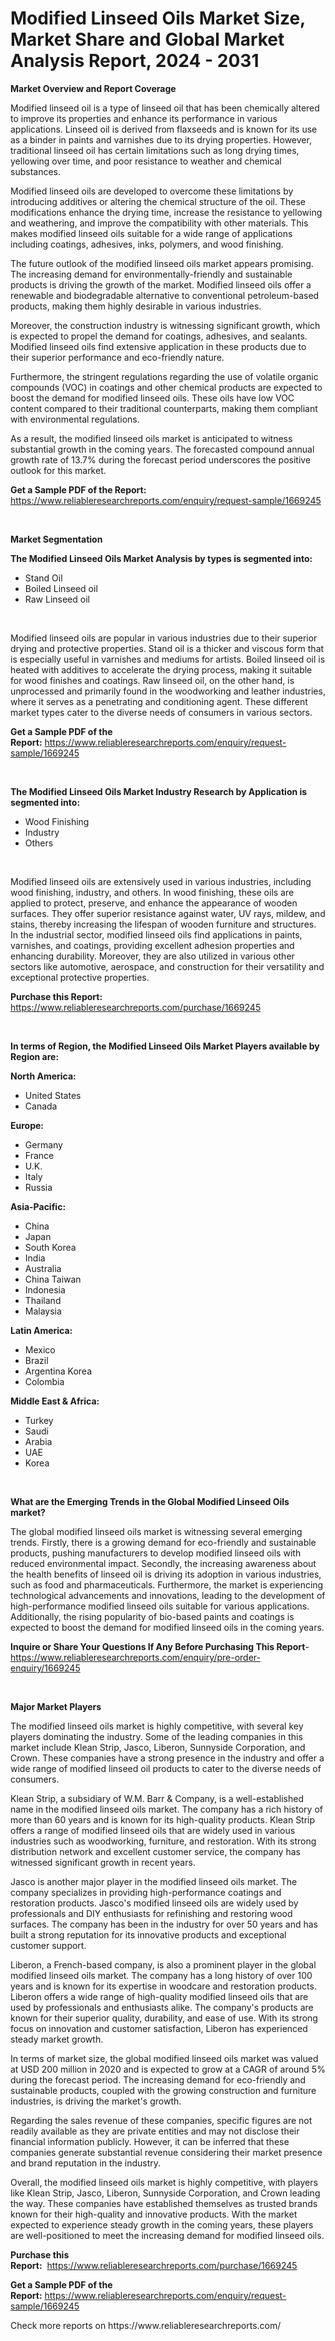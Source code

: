 <p><h1>Modified Linseed Oils Market Size, Market Share and Global Market Analysis Report, 2024 - 2031</h1></p><p><strong>Market Overview and Report Coverage</strong></p>
<p><p>Modified linseed oil is a type of linseed oil that has been chemically altered to improve its properties and enhance its performance in various applications. Linseed oil is derived from flaxseeds and is known for its use as a binder in paints and varnishes due to its drying properties. However, traditional linseed oil has certain limitations such as long drying times, yellowing over time, and poor resistance to weather and chemical substances. </p><p>Modified linseed oils are developed to overcome these limitations by introducing additives or altering the chemical structure of the oil. These modifications enhance the drying time, increase the resistance to yellowing and weathering, and improve the compatibility with other materials. This makes modified linseed oils suitable for a wide range of applications including coatings, adhesives, inks, polymers, and wood finishing.</p><p>The future outlook of the modified linseed oils market appears promising. The increasing demand for environmentally-friendly and sustainable products is driving the growth of the market. Modified linseed oils offer a renewable and biodegradable alternative to conventional petroleum-based products, making them highly desirable in various industries.</p><p>Moreover, the construction industry is witnessing significant growth, which is expected to propel the demand for coatings, adhesives, and sealants. Modified linseed oils find extensive application in these products due to their superior performance and eco-friendly nature.</p><p>Furthermore, the stringent regulations regarding the use of volatile organic compounds (VOC) in coatings and other chemical products are expected to boost the demand for modified linseed oils. These oils have low VOC content compared to their traditional counterparts, making them compliant with environmental regulations.</p><p>As a result, the modified linseed oils market is anticipated to witness substantial growth in the coming years. The forecasted compound annual growth rate of 13.7% during the forecast period underscores the positive outlook for this market.</p></p>
<p><strong>Get a Sample PDF of the Report:</strong> <a href="https://www.reliableresearchreports.com/enquiry/request-sample/1669245">https://www.reliableresearchreports.com/enquiry/request-sample/1669245</a></p>
<p>&nbsp;</p>
<p><strong>Market Segmentation</strong></p>
<p><strong>The Modified Linseed Oils Market Analysis by types is segmented into:</strong></p>
<p><ul><li>Stand Oil</li><li>Boiled Linseed oil</li><li>Raw Linseed oil</li></ul></p>
<p>&nbsp;</p>
<p><p>Modified linseed oils are popular in various industries due to their superior drying and protective properties. Stand oil is a thicker and viscous form that is especially useful in varnishes and mediums for artists. Boiled linseed oil is heated with additives to accelerate the drying process, making it suitable for wood finishes and coatings. Raw linseed oil, on the other hand, is unprocessed and primarily found in the woodworking and leather industries, where it serves as a penetrating and conditioning agent. These different market types cater to the diverse needs of consumers in various sectors.</p></p>
<p><strong>Get a Sample PDF of the Report:</strong>&nbsp;<a href="https://www.reliableresearchreports.com/enquiry/request-sample/1669245">https://www.reliableresearchreports.com/enquiry/request-sample/1669245</a></p>
<p>&nbsp;</p>
<p><strong>The Modified Linseed Oils Market Industry Research by Application is segmented into:</strong></p>
<p><ul><li>Wood Finishing</li><li>Industry</li><li>Others</li></ul></p>
<p>&nbsp;</p>
<p><p>Modified linseed oils are extensively used in various industries, including wood finishing, industry, and others. In wood finishing, these oils are applied to protect, preserve, and enhance the appearance of wooden surfaces. They offer superior resistance against water, UV rays, mildew, and stains, thereby increasing the lifespan of wooden furniture and structures. In the industrial sector, modified linseed oils find applications in paints, varnishes, and coatings, providing excellent adhesion properties and enhancing durability. Moreover, they are also utilized in various other sectors like automotive, aerospace, and construction for their versatility and exceptional protective properties.</p></p>
<p><strong>Purchase this Report:</strong>&nbsp; <a href="https://www.reliableresearchreports.com/purchase/1669245">https://www.reliableresearchreports.com/purchase/1669245</a></p>
<p>&nbsp;</p>
<p><strong>In terms of Region, the Modified Linseed Oils Market Players available by Region are:</strong></p>
<p>
    <p> <strong> North America: </strong>
        <ul>
            <li>United States</li>
            <li>Canada</li>
        </ul>
        </p> 
    <p> <strong> Europe: </strong>
        <ul>
            <li>Germany</li>
            <li>France</li>
            <li>U.K.</li>
            <li>Italy</li>
            <li>Russia</li>
        </ul>
        </p> 
    <p> <strong> Asia-Pacific: </strong>
        <ul>
            <li>China</li>
            <li>Japan</li>
            <li>South Korea</li>
            <li>India</li>
            <li>Australia</li>
            <li>China Taiwan</li>
            <li>Indonesia</li>
            <li>Thailand</li>
            <li>Malaysia</li>
        </ul>
        </p> 
    <p> <strong> Latin America: </strong>
        <ul>
            <li>Mexico</li>
            <li>Brazil</li>
            <li>Argentina Korea</li>
            <li>Colombia</li>
        </ul>
        </p> 
    <p> <strong> Middle East & Africa: </strong>
        <ul>
            <li>Turkey</li>
            <li>Saudi</li>
            <li>Arabia</li>
            <li>UAE</li>
            <li>Korea</li>
        </ul>
    </p>
    </p>
<p>&nbsp;</p>
<p><strong>What are the Emerging Trends in the Global Modified Linseed Oils market?</strong></p>
<p><p>The global modified linseed oils market is witnessing several emerging trends. Firstly, there is a growing demand for eco-friendly and sustainable products, pushing manufacturers to develop modified linseed oils with reduced environmental impact. Secondly, the increasing awareness about the health benefits of linseed oil is driving its adoption in various industries, such as food and pharmaceuticals. Furthermore, the market is experiencing technological advancements and innovations, leading to the development of high-performance modified linseed oils suitable for various applications. Additionally, the rising popularity of bio-based paints and coatings is expected to boost the demand for modified linseed oils in the coming years.</p></p>
<p><strong>Inquire or Share Your Questions If Any Before Purchasing This Report</strong>- <a href="https://www.reliableresearchreports.com/enquiry/pre-order-enquiry/1669245">https://www.reliableresearchreports.com/enquiry/pre-order-enquiry/1669245</a></p>
<p>&nbsp;</p>
<p><strong>Major Market Players</strong></p>
<p><p>The modified linseed oils market is highly competitive, with several key players dominating the industry. Some of the leading companies in this market include Klean Strip, Jasco, Liberon, Sunnyside Corporation, and Crown. These companies have a strong presence in the industry and offer a wide range of modified linseed oil products to cater to the diverse needs of consumers.</p><p>Klean Strip, a subsidiary of W.M. Barr & Company, is a well-established name in the modified linseed oils market. The company has a rich history of more than 60 years and is known for its high-quality products. Klean Strip offers a range of modified linseed oils that are widely used in various industries such as woodworking, furniture, and restoration. With its strong distribution network and excellent customer service, the company has witnessed significant growth in recent years.</p><p>Jasco is another major player in the modified linseed oils market. The company specializes in providing high-performance coatings and restoration products. Jasco's modified linseed oils are widely used by professionals and DIY enthusiasts for refinishing and restoring wood surfaces. The company has been in the industry for over 50 years and has built a strong reputation for its innovative products and exceptional customer support.</p><p>Liberon, a French-based company, is also a prominent player in the global modified linseed oils market. The company has a long history of over 100 years and is known for its expertise in woodcare and restoration products. Liberon offers a wide range of high-quality modified linseed oils that are used by professionals and enthusiasts alike. The company's products are known for their superior quality, durability, and ease of use. With its strong focus on innovation and customer satisfaction, Liberon has experienced steady market growth.</p><p>In terms of market size, the global modified linseed oils market was valued at USD 200 million in 2020 and is expected to grow at a CAGR of around 5% during the forecast period. The increasing demand for eco-friendly and sustainable products, coupled with the growing construction and furniture industries, is driving the market's growth.</p><p>Regarding the sales revenue of these companies, specific figures are not readily available as they are private entities and may not disclose their financial information publicly. However, it can be inferred that these companies generate substantial revenue considering their market presence and brand reputation in the industry.</p><p>Overall, the modified linseed oils market is highly competitive, with players like Klean Strip, Jasco, Liberon, Sunnyside Corporation, and Crown leading the way. These companies have established themselves as trusted brands known for their high-quality and innovative products. With the market expected to experience steady growth in the coming years, these players are well-positioned to meet the increasing demand for modified linseed oils.</p></p>
<p><strong>Purchase this Report:</strong>&nbsp;&nbsp;<a href="https://www.reliableresearchreports.com/purchase/1669245">https://www.reliableresearchreports.com/purchase/1669245</a></p>
<p></p>
<p><strong>Get a Sample PDF of the Report:</strong>&nbsp;<a href="https://www.reliableresearchreports.com/enquiry/request-sample/1669245">https://www.reliableresearchreports.com/enquiry/request-sample/1669245</a></p>
<p>Check more reports on https://www.reliableresearchreports.com/</p>